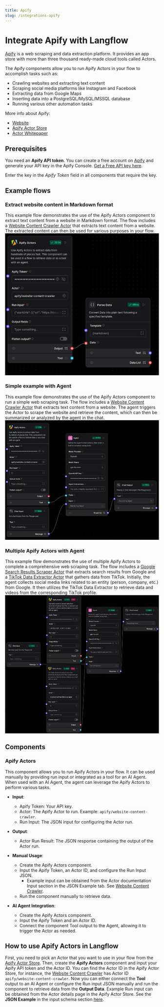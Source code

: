 ```yaml
---
title: Apify
slug: /integrations-apify
---
```


# Integrate Apify with Langflow

[Apify](https://apify.com/) is a web scraping and data extraction platform. It provides an app store with more than three thousand ready-made cloud tools called Actors.

The Apify components allow you to run Apify Actors in your flow to accomplish tasks such as:

- Crawling websites and extracting text content
- Scraping social media platforms like Instagram and Facebook
- Extracting data from Google Maps
- Inserting data into a PostgreSQL/MySQL/MSSQL database
- Running various other automation tasks

More info about Apify:

- [Website](https://apify.com/)
- [Apify Actor Store](https://apify.com/store)
- [Actor Whitepaper](https://whitepaper.actor/)

## Prerequisites

You need an **Apify API token**. You can create a free account on [Apify](https://apify.com/) and generate your API key in the Apify Console. [Get a Free API key here](https://docs.apify.com/platform/integrations/api).

Enter the key in the *Apify Token* field in all components that require the key.

## Example flows

### Extract website content in Markdown format

This example flow demonstrates the use of the Apify Actors component to extract text content from a website in Markdown format. The flow includes a [Website Content Crawler Actor](https://apify.com/apify/website-content-crawler) that extracts text content from a website. The extracted content can then be used for various purposes in your flow.
![Apify Flow - Website Content Crawler](./apify_flow_wcc.png)
### Simple example with Agent

This example flow demonstrates the use of the Apify Actors component to run a simple web scraping task. The flow includes a [Website Content Crawler Actor](https://apify.com/apify/website-content-crawler) that extracts text content from a website. The agent triggers the Actor to scrape the website and retrieve the content, which can then be summarized or analyzed by the agent in the chat.
![Apify Agent Flow - Simple](./apify_agent_flow_simple.png)

### Multiple Apify Actors with Agent

This example flow demonstrates the use of multiple Apify Actors to complete a comprehensive web scraping task. The flow includes a [Google Search Results Scraper Actor](https://apify.com/apify/google-search-scraper) that extracts search results from Google and a [TikTok Data Extractor Actor](https://apify.com/clockworks/free-tiktok-scraper) that gathers data from TikTok. Initially, the agent collects social media links related to an entity (person, company, etc.) from Google. It then utilizes the TikTok Data Extractor to retrieve data and videos from the corresponding TikTok profile.
![Apify Agent Flow](./apify_agent_flow.png)

## Components

### Apify Actors

This component allows you to run Apify Actors in your flow. It can be used manually by providing run input or integrated as a tool for an AI Agent. When used with an AI Agent, the agent can leverage the Apify Actors to perform various tasks.

- **Input**:
    - Apify Token: Your API key.
    - Actor: The Apify Actor to run. Example: `apify/website-content-crawler`.
    - Run Input: The JSON input for configuring the Actor run.

- **Output**:
    - Actor Run Result: The JSON response containing the output of the Actor run.

- **Manual Usage**:
    - Create the Apify Actors component.
    - Input the Apify Token, an Actor ID, and configure the Run Input JSON.
      - Example input can be obtained from the Actor documentation Input section in the JSON Example tab. See [Website Content Crawler](https://apify.com/apify/website-content-crawler/input-schema).
    - Run the component manually to retrieve data.

- **AI Agent Integration**:
    - Create the Apify Actors component.
    - Input the Apify Token and an Actor ID.
    - Connect the component Tool output to the Agent, allowing it to trigger the Actor as needed.

## How to use Apify Actors in Langflow

First, you need to pick an Actor that you want to use in your flow from the [Apify Actor Store](https://apify.com/store). Then, create the **Apify Actors** component and input your Apify API token and the Actor ID. You can find the Actor ID in the Apify Actor Store, for instance, the [Website Content Crawler](https://apify.com/apify/website-content-crawler) has Actor ID `apify/website-content-crawler`. Now you can either connect the **Tool** output to an AI Agent or configure the Run input JSON manually and run the component to retrieve data from the **Output Data**. Example Run input can be obtained from the Actor details page in the Apify Actor Store. See the **JSON Example** in the input schema section [here](https://apify.com/apify/website-content-crawler/input-schema).
